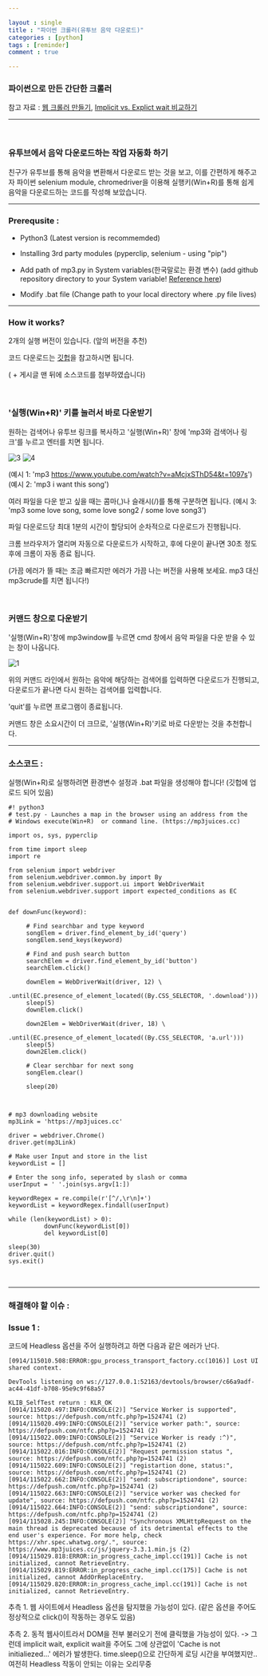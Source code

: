 ```yaml
---

layout : single
title : "파이썬 크롤러(유투브 음악 다운로드)"
categories : [python]
tags : [reminder]
comment : true

---
```


### 파이썬으로 만든 간단한 크롤러

참고 자료 : [웹 크롤러 만들기](https://beomi.github.io/2017/09/28/HowToMakeWebCrawler-Headless-Chrome/), [Implicit vs. Explict wait 비교하기](https://beomi.github.io/2017/10/29/HowToMakeWebCrawler-ImplicitWait-vs-ExplicitWait/)

---

<br/>

### 유투브에서 음악 다운로드하는 작업 자동화 하기
 

친구가 유투브를 통해 음악을 변환해서 다운로드 받는 것을 보고, 이를 간편하게 해주고자 파이썬 selenium module, chromedriver을 이용해 실행키(Win+R)를 통해 쉽게 음악을 다운로드하는 코드를 작성해 보았습니다.

---

### Prerequsite :

- Python3 (Latest version is recommemded)

- Installing 3rd party modules (pyperclip, selenium - using "pip") 

- Add path of mp3.py in System variables(한국말로는 환경 변수) (add github repository directory to your System variable! [Reference here](https://www.pythoncentral.io/add-python-to-path-python-is-not-recognized-as-an-internal-or-external-command/))

- Modify .bat file (Change path to your local directory where .py file lives)



---

### How it works? 

2개의 실행 버전이 있습니다. (앞의 버전을 추천)

코드 다운로드는 [깃헙](https://github.com/hashnut/python_mp3downloader)을 참고하시면 됩니다. 

( + 게시글 맨 뒤에 소스코드를 첨부하였습니다)

<br/> 

### '실행(Win+R)' 키를 눌러서 바로 다운받기

원하는 검색어나 유투브 링크를 복사하고 '실행(Win+R)' 창에 'mp3와 검색어나 링크'를 누르고 엔터를 치면 됩니다. 

![3](https://user-images.githubusercontent.com/26838115/45527552-44090300-b817-11e8-9a25-72e751cc42be.png)
![4](https://user-images.githubusercontent.com/26838115/45527586-6569ef00-b817-11e8-84ef-dacc3248cb0a.png)

(예시 1: 'mp3 https://www.youtube.com/watch?v=aMcjxSThD54&t=1097s')
(예시 2: 'mp3 i want this song')

여러 파일을 다운 받고 싶을 때는 콤마(,)나 슬래시(/)를 통해 구분하면 됩니다.
(예시 3: 'mp3 some love song, some love song2 / some love song3')

파일 다운로드당 최대 1분의 시간이 할당되어 순차적으로 다운로드가 진행됩니다.

크롬 브라우저가 열리며 자동으로 다운로드가 시작하고, 후에 다운이 끝나면 30초 정도 후에 크롬이 자동 종료 됩니다.

(가끔 에러가 뜰 때는 조금 빠르지만 에러가 가끔 나는 버전을 사용해 보세요. mp3 대신 mp3crude를 치면 됩니다!)

<br/>

### 커맨드 창으로 다운받기

'실행(Win+R)'창에 mp3window를 누르면 cmd 창에서 음악 파일을 다운 받을 수 있는 창이 나옵니다.

![1](https://user-images.githubusercontent.com/26838115/45490587-79273e00-b7a2-11e8-840d-b6271812c5a4.png)

위의 커맨드 라인에서 원하는 음악에 해당하는 검색어를 입력하면 다운로드가 진행되고, 다운로드가 끝나면 다시 원하는 검색어를 입력합니다.

'quit'를 누르면 프로그램이 종료됩니다.

커맨드 창은 소요시간이 더 크므로, '실행(Win+R)'키로 바로 다운받는 것을 추천합니다.


---


### 소스코드 :

실행(Win+R)로 실행하려면 환경변수 설정과 .bat 파일을 생성해야 합니다! (깃헙에 업로드 되어 있음)

~~~
#! python3
# test.py - Launches a map in the browser using an address from the
# Windows execute(Win+R)  or command line. (https://mp3juices.cc)

import os, sys, pyperclip

from time import sleep
import re

from selenium import webdriver
from selenium.webdriver.common.by import By
from selenium.webdriver.support.ui import WebDriverWait
from selenium.webdriver.support import expected_conditions as EC


def downFunc(keyword):

     # Find searchbar and type keyword
     songElem = driver.find_element_by_id('query')
     songElem.send_keys(keyword)

     # Find and push search button
     searchElem = driver.find_element_by_id('button')
     searchElem.click()

     downElem = WebDriverWait(driver, 12) \
                .until(EC.presence_of_element_located((By.CSS_SELECTOR, '.download')))
     sleep(5)
     downElem.click()

     down2Elem = WebDriverWait(driver, 18) \
                .until(EC.presence_of_element_located((By.CSS_SELECTOR, 'a.url')))
     sleep(5)
     down2Elem.click()
     
     # Clear serchbar for next song
     songElem.clear()
     
     sleep(20)



# mp3 downloading website
mp3Link = 'https://mp3juices.cc'

driver = webdriver.Chrome()
driver.get(mp3Link)

# Make user Input and store in the list
keywordList = []

# Enter the song info, seperated by slash or comma
userInput = ' '.join(sys.argv[1:])

keywordRegex = re.compile(r'[^/,\r\n]+')
keywordList = keywordRegex.findall(userInput)

while (len(keywordList) > 0):
          downFunc(keywordList[0])
          del keywordList[0]

sleep(30)
driver.quit()
sys.exit()
~~~



<br/>


---

### 해결해야 할 이슈 :


### Issue 1 :

코드에 Headless 옵션을 주어 실행하려고 하면 다음과 같은 에러가 난다.

~~~
[0914/115010.508:ERROR:gpu_process_transport_factory.cc(1016)] Lost UI shared context.

DevTools listening on ws://127.0.0.1:52163/devtools/browser/c66a9adf-ac44-41df-b708-95e9c9f68a57

KLIB_SelfTest return : KLR_OK
[0914/115020.497:INFO:CONSOLE(2)] "Service Worker is supported", source: https://defpush.com/ntfc.php?p=1524741 (2)
[0914/115020.499:INFO:CONSOLE(2)] "service worker path:", source: https://defpush.com/ntfc.php?p=1524741 (2)
[0914/115022.009:INFO:CONSOLE(2)] "Service Worker is ready :^)", source: https://defpush.com/ntfc.php?p=1524741 (2)
[0914/115022.016:INFO:CONSOLE(2)] "Request permission status ", source: https://defpush.com/ntfc.php?p=1524741 (2)
[0914/115022.609:INFO:CONSOLE(2)] "registartion done, status:", source: https://defpush.com/ntfc.php?p=1524741 (2)
[0914/115022.662:INFO:CONSOLE(2)] "send: subscriptiondone", source: https://defpush.com/ntfc.php?p=1524741 (2)
[0914/115022.663:INFO:CONSOLE(2)] "service worker was checked for update", source: https://defpush.com/ntfc.php?p=1524741 (2)
[0914/115022.664:INFO:CONSOLE(2)] "send: subscriptiondone", source: https://defpush.com/ntfc.php?p=1524741 (2)
[0914/115028.245:INFO:CONSOLE(2)] "Synchronous XMLHttpRequest on the main thread is deprecated because of its detrimental effects to the end user's experience. For more help, check https://xhr.spec.whatwg.org/.", source: https://www.mp3juices.cc/js/jquery-3.3.1.min.js (2)
[0914/115029.818:ERROR:in_progress_cache_impl.cc(191)] Cache is not initialized, cannot RetrieveEntry.
[0914/115029.819:ERROR:in_progress_cache_impl.cc(175)] Cache is not initialized, cannot AddOrReplaceEntry.
[0914/115029.820:ERROR:in_progress_cache_impl.cc(191)] Cache is not initialized, cannot RetrieveEntry.
~~~


추측 1. 웹 사이트에서 Headless 옵션을 탐지했을 가능성이 있다. (같은 옵션을 주어도 정상적으로 click()이 작동하는 경우도 있음)

추측 2. 동적 웹사이트라서 DOM을 전부 불러오기 전에 클릭했을 가능성이 있다. -> 그런데 implicit wait, explicit wait을 주어도 그에 상관없이 'Cache is not initialiezed...' 에러가 발생한다. time.sleep()으로 간단하게 로딩 시간을 부여했지만.. 여전히 Headless 작동이 안되는 이유는 오리무중

